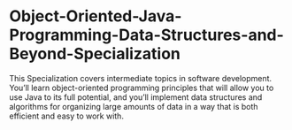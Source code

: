 # Object-Oriented-Java-Programming-Data-Structures-and-Beyond-Specialization
This Specialization covers intermediate topics in software development. You’ll learn object-oriented programming principles that will allow you to use Java to its full potential, and you’ll implement data structures and algorithms for organizing large amounts of data in a way that is both efficient and easy to work with.

